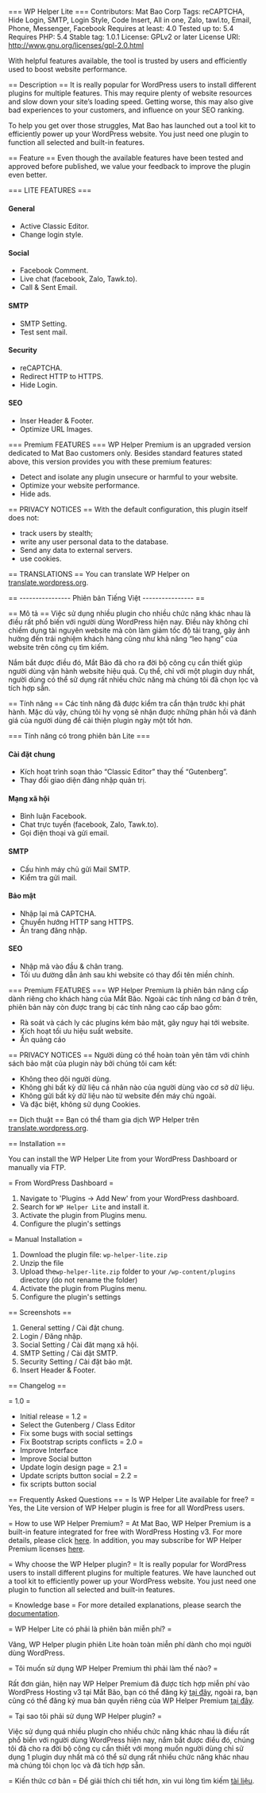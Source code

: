 === WP Helper Lite ===
Contributors: Mat Bao Corp
Tags: reCAPTCHA, Hide Login, SMTP, Login Style, Code Insert, All in one, Zalo, tawl.to, Email, Phone, Messenger, Facebook
Requires at least: 4.0
Tested up to: 5.4
Requires PHP: 5.4
Stable tag: 1.0.1
License: GPLv2 or later
License URI: http://www.gnu.org/licenses/gpl-2.0.html

With helpful features available, the tool is trusted by users and efficiently used to boost website performance.

== Description ==
It is really popular for WordPress users to install different plugins for multiple features. This may require plenty of website resources and slow down your site’s loading speed. Getting worse, this may also give bad experiences to your customers, and influence on your SEO ranking.

To help you get over those struggles, Mat Bao has launched out a tool kit to efficiently power up your WordPress website. You just need one plugin to function all selected and built-in features.

== Feature ==
Even though the available features have been tested and approved before published, we value your feedback to improve the plugin even better.

=== LITE FEATURES ===

#### **General**
- Active Classic Editor.
- Change login style.

#### **Social**
- Facebook Comment.
- Live chat (facebook, Zalo, Tawk.to).
- Call & Sent Email.

#### **SMTP**
- SMTP Setting.
- Test sent mail.

#### **Security**
- reCAPTCHA.
- Redirect HTTP to HTTPS.
- Hide Login.

#### **SEO**
- Inser Header & Footer.
- Optimize URL Images.

=== Premium FEATURES ===
WP Helper Premium is an upgraded version dedicated to Mat Bao customers only. Besides standard features stated above, this version provides you with these premium features:

- Detect and isolate any plugin unsecure or harmful to your website.
- Optimize your website performance.
- Hide ads.

== PRIVACY NOTICES ==
With the default configuration, this plugin itself does not:
- track users by stealth;
- write any user personal data to the database.
- Send any data to external servers.
- use cookies.

== TRANSLATIONS ==
You can translate WP Helper on [translate.wordpress.org](https://translate.wordpress.org/projects/wp-plugins/wp-helper-lite/).

== ---------------- Phiên bản Tiếng Việt ---------------- ==

== Mô tả ==
Việc sử dụng nhiều plugin cho nhiều chức năng khác nhau là điều rất phổ biến với người dùng WordPress hiện nay. Điều này không chỉ chiếm dụng tài nguyên website mà còn làm giảm tốc độ tải trang, gây ảnh hưởng đến trải nghiệm khách hàng cũng như khả năng “leo hạng” của website trên công cụ tìm kiếm.

Nắm bắt được điều đó, Mắt Bão đã cho ra đời bộ công cụ cần thiết giúp người dùng vận hành website hiệu quả. Cụ thể, chỉ với một plugin duy nhất, người dùng có thể sử dụng rất nhiều chức năng mà chúng tôi đã chọn lọc và tích hợp sẵn.

== Tính năng ==
Các tính năng đã được kiểm tra cẩn thận trước khi phát hành. Mặc dù vậy, chúng tôi hy vọng sẽ nhận được những phản hồi và đánh giá của người dùng để cải thiện plugin ngày một tốt hơn.

=== Tính năng có trong phiên bản Lite ===

#### **Cài đặt chung**
- Kích hoạt trình soạn thảo “Classic Editor” thay thế “Gutenberg”.
- Thay đổi giao diện đăng nhập quản trị.

#### **Mạng xã hội**
- Bình luận Facebook.
- Chat trực tuyến (facebook, Zalo, Tawk.to).
- Gọi điện thoại và gửi email.

#### **SMTP**
- Cấu hình máy chủ gửi Mail SMTP.
- Kiểm tra gửi mail.

#### **Bảo mật**
- Nhập lại mã CAPTCHA.
- Chuyển hướng HTTP sang HTTPS.
- Ẩn trang đăng nhập.

#### **SEO**
- Nhập mã vào đầu & chân trang.
- Tối ưu đường dẫn ảnh sau khi website có thay đổi tên miền chính.

=== Premium FEATURES ===
WP Helper Premium là phiên bản nâng cấp dành riêng cho khách hàng của Mắt Bão. Ngoài các tính năng cơ bản ở trên, phiên bản này còn được trang bị các tính năng cao cấp bao gồm:

- Rà soát và cách ly các plugins kém bảo mật, gây nguy hại tới website.
- Kích hoạt tối ưu hiệu suất website.
- Ẩn quảng cáo

== PRIVACY NOTICES ==
Người dùng có thể hoàn toàn yên tâm với chính sách bảo mật của plugin này bởi chúng tôi cam kết:
- Không theo dõi người dùng.
- Không ghi bất kỳ dữ liệu cá nhân nào của người dùng vào cơ sở dữ liệu.
- Không gửi bất kỳ dữ liệu nào từ website đến máy chủ ngoài.
- Và đặc biệt, không sử dụng Cookies.

== Dịch thuật ==
Bạn có thể tham gia dịch WP Helper trên [translate.wordpress.org](https://translate.wordpress.org/projects/wp-plugins/wp-helper-lite/).

== Installation ==

You can install the WP Helper Lite from your WordPress Dashboard or manually via FTP.

= From WordPress Dashboard =

1. Navigate to 'Plugins -> Add New' from your WordPress dashboard.
2. Search for `WP Helper Lite` and install it.
3. Activate the plugin from Plugins menu.
4. Configure the plugin's settings

= Manual Installation =

1. Download the plugin file: `wp-helper-lite.zip`
2. Unzip the file
3. Upload the`wp-helper-lite.zip` folder to your `/wp-content/plugins` directory (do not rename the folder)
4. Activate the plugin from Plugins menu.
5. Configure the plugin's settings


== Screenshots ==
1. General setting / Cài đặt chung.
6. Login / Đăng nhập.
3. Social Setting / Cài đăt mạng xã hội.
4. SMTP Setting / Cài đặt SMTP.
5. Security Setting / Cài đặt bảo mật.
6. Insert Header & Footer.

== Changelog ==

= 1.0 =
* Initial release
= 1.2 =
* Select the Gutenberg / Class Editor
* Fix some bugs with social settings
* Fix Bootstrap scripts conflicts
= 2.0 =
* Improve Interface
* Improve Social button
* Update login design page
= 2.1 =
* Update scripts button social
= 2.2 =
* fix scripts button social

== Frequently Asked Questions ==
= Is WP Helper Lite available for free? =
Yes, the Lite version of WP Helper plugin is free for all WordPress users.

= How to use WP Helper Premium? =
At Mat Bao, WP Helper Premium is a built-in feature integrated for free with WordPress Hosting v3. For more details, please click [here](https://www.matbao.net/hosting/cloud-wordpress-hosting.html). In addition, you may subscribe for WP Helper Premium licenses [here](https://wordpress.matbao.support/wp-helper-plugin).

= Why choose the WP Helper plugin? =
It is really popular for WordPress users to install different plugins for multiple features. We have launched out a tool kit to efficiently power up your WordPress website. You just need one plugin to function all selected and built-in features.

= Knowledge base =
For more detailed explanations, please search the [documentation](https://wordpress.matbao.support/huong-dan).

= WP Helper Lite có phải là phiên bản miễn phí? =

Vâng, WP Helper plugin phiên Lite hoàn toàn miễn phí dành cho mọi người dùng WordPress.

= Tôi muốn sử dụng WP Helper Premium thì phải làm thế nào? =

Rất đơn giản, hiện nay WP Helper Premium đã được tích hợp miễn phí vào WordPress Hosting v3 tại Mắt Bão, bạn có thể đăng ký [tại đây](https://www.matbao.net/hosting/cloud-wordpress-hosting.html), ngoài ra, bạn cũng có thể đăng ký mua bản quyền riêng của WP Helper Premium [tại đây](https://wordpress.matbao.support/wp-helper-plugin).

= Tại sao tôi phải sử dụng WP Helper plugin? =

Việc sử dụng quá nhiều plugin cho nhiều chức năng khác nhau là điều rất phổ biến với người dùng WordPress hiện nay, nắm bắt được điều đó, chúng tôi đã cho ra đời bộ công cụ cần thiết với mong muốn người dùng chỉ sử dụng 1 plugin duy nhất mà có thể sử dụng rất nhiều chức năng khác nhau mà chúng tôi chọn lọc và đã tích hợp sẵn.

= Kiến thức cơ bản =
Để giải thích chi tiết hơn, xin vui lòng tìm kiếm [tài liệu](https://wordpress.matbao.support/huong-dan).
